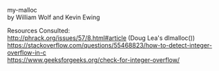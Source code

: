 my-malloc  
by William Wolf and Kevin Ewing

Resources Consulted:  
http://phrack.org/issues/57/8.html#article (Doug Lea's dlmalloc())  
https://stackoverflow.com/questions/55468823/how-to-detect-integer-overflow-in-c  
https://www.geeksforgeeks.org/check-for-integer-overflow/
